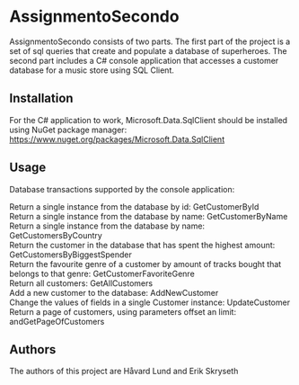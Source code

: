 # AssignmentoSecondo
AssignmentoSecondo consists of two parts. The first part of the project is a set of sql queries that create and populate a database of superheroes. The second part includes a C# console application that accesses a customer database for a music store using SQL Client. 

## Installation
For the C# application to work, Microsoft.Data.SqlClient should be installed using NuGet package manager:
https://www.nuget.org/packages/Microsoft.Data.SqlClient

## Usage
Database transactions supported by the console application: <br />

Return a single instance from the database by id: GetCustomerById <br />
Return a single instance from the database by name: GetCustomerByName <br />
Return a single instance from the database by name: GetCustomersByCountry <br />
Return the customer in the database that has spent the highest amount: GetCustomersByBiggestSpender <br />
Return the favourite genre of a customer by amount of tracks bought that belongs to that genre:  GetCustomerFavoriteGenre <br />
Return all customers: GetAllCustomers <br />
Add a new customer to the database: AddNewCustomer <br />
Change the values of fields in a single Customer instance: UpdateCustomer <br />
Return a page of customers, using parameters offset an limit: andGetPageOfCustomers

## Authors
The authors of this project are Håvard Lund and Erik Skryseth
